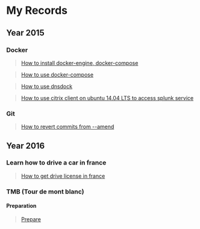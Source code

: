 # My Records

## Year 2015

### Docker

> [How to install docker-engine, docker-compose](#/record/2015_11_25_11_35.md)

> [How to use docker-compose](#/record/2015_11_25_13_59.md)

> [How to use dnsdock](#/record/2015_11_26_12_38.md)

> [How to use citrix client on ubuntu 14.04 LTS to access splunk service](#/record/2015_12_03_15_56.md)

### Git

> [How to revert commits from --amend](#/record/2015_12_11_17_37.md)

## Year 2016

### Learn how to drive a car in france

> [How to get drive license in france](#/record/2016_05_02_23_25.md)

### TMB (Tour de mont blanc)

#### Preparation

> [Prepare](#/record/2016_04_30_15_03.md)

